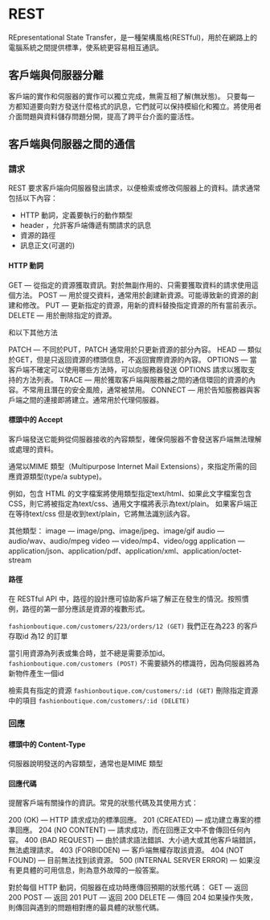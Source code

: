 # REST
REpresentational State Transfer，是一種架構風格(RESTful)，用於在網路上的電腦系統之間提供標準，使系統更容易相互通訊。
## 客戶端與伺服器分離
客戶端的實作和伺服器的實作可以獨立完成，無需互相了解(無狀態)。
只要每一方都知道要向對方發送什麼格式的訊息，它們就可以保持模組化和獨立。將使用者介面問題與資料儲存問題分開，提高了跨平台介面的靈活性。

## 客戶端與伺服器之間的通信
### 請求
REST 要求客戶端向伺服器發出請求，以便檢索或修改伺服器上的資料。請求通常包括以下內容：

* HTTP 動詞，定義要執行的動作類型
* header ，允許客戶端傳遞有關請求的訊息
* 資源的路徑
* 訊息正文(可選的)

#### HTTP 動詞
GET — 從指定的資源獲取資訊。對於無副作用的、只需要獲取資料的請求使用這個方法。
POST — 用於提交資料，通常用於創建新資源。可能導致新的資源的創建和修改。
PUT — 更新指定的資源，用新的資料替換指定資源的所有當前表示。
DELETE — 用於刪除指定的資源。

和以下其他方法

PATCH — 不同於PUT，PATCH 通常用於只更新資源的部分內容。
HEAD — 類似於GET，但是只返回資源的標頭信息，不返回實際資源的內容。
OPTIONS — 當客戶端不確定可以使用哪些方法時，可以向服務器發送 OPTIONS 請求以獲取支持的方法列表。
TRACE — 用於獲取客戶端與服務器之間的通信環回的資源的內容。不常用且潛在的安全風險，通常被禁用。
CONNECT — 用於告知服務器與客戶端之間的連接即將建立。通常用於代理伺服器。

#### 標頭中的 Accept
客戶端發送它能夠從伺服器接收的內容類型，確保伺服器不會發送客戶端無法理解或處理的資料。

通常以MIME 類型（Multipurpose Internet Mail Extensions），來指定所需的回應資源類型(type/a subtype)。

例如，包含 HTML 的文字檔案將使用類型指定text/html、如果此文字檔案包含 CSS，則它將被指定為text/css、通用文字檔將表示為text/plain。
如果客戶端正在等待text/css 但是收到text/plain，它將無法識別該內容。

其他類型：
image — image/png、image/jpeg、image/gif
audio — audio/wav、audio/mpeg
video — video/mp4、video/ogg
application — application/json、application/pdf、application/xml、application/octet-stream

#### 路徑
在 RESTful API 中，路徑的設計應可協助客戶端了解正在發生的情況。按照慣例，路徑的第一部分應該是資源的複數形式。

`fashionboutique.com/customers/223/orders/12 (GET)`
我們正在為223 的客戶存取id 為12 的訂單

當引用資源為列表或集合時，並不總是需要添加id。
`fashionboutique.com/customers (POST)`
不需要額外的標識符，因為伺服器將為新物件產生一個id

檢索具有指定的資源
`fashionboutique.com/customers/:id (GET)`
刪除指定資源中的項目
`fashionboutique.com/customers/:id (DELETE)`
### 回應
#### 標頭中的 Content-Type
伺服器說明發送的內容類型，通常也是MIME 類型
#### 回應代碼
提醒客戶端有關操作的資訊。常見的狀態代碼及其使用方式：

200 (OK) — HTTP 請求成功的標準回應。
201 (CREATED) — 成功建立專案的標準回應。
204 (NO CONTENT) — 請求成功，而在回應正文中不會傳回任何內容。
400 (BAD REQUEST) — 由於請求語法錯誤、大小過大或其他客戶端錯誤，無法處理請求。
403 (FORBIDDEN) — 客戶端無權存取該資源。
404 (NOT FOUND) — 目前無法找到該資源。
500 (INTERNAL SERVER ERROR) — 如果沒有更具體的可用信息，則為意外故障的一般答案。

對於每個 HTTP 動詞，伺服器在成功時應傳回預期的狀態代碼：
GET — 返回 200
POST — 返回 201
PUT — 返回 200
DELETE — 傳回 204
如果操作失敗，則傳回與遇到的問題相對應的最具體的狀態代碼。
